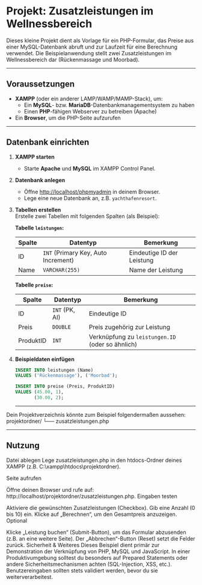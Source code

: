 # Projekt: Zusatzleistungen im Wellnessbereich

Dieses kleine Projekt dient als Vorlage für ein PHP-Formular, das Preise aus einer MySQL-Datenbank abruft und zur Laufzeit für eine Berechnung verwendet. Die Beispielanwendung stellt zwei Zusatzleistungen im Wellnessbereich dar (Rückenmassage und Moorbad).

---

## Voraussetzungen

- **XAMPP** (oder ein anderer LAMP/WAMP/MAMP-Stack), um:
  - Ein **MySQL**- bzw. **MariaDB**-Datenbankmanagementsystem zu haben
  - Einen **PHP**-fähigen Webserver zu betreiben (Apache)
- Ein **Browser**, um die PHP-Seite aufzurufen

---

## Datenbank einrichten

1. **XAMPP starten**  
   - Starte **Apache** und **MySQL** im XAMPP Control Panel.

2. **Datenbank anlegen**  
   - Öffne [http://localhost/phpmyadmin](http://localhost/phpmyadmin) in deinem Browser.  
   - Lege eine neue Datenbank an, z.B. `yachthafenresort`.

3. **Tabellen erstellen**  
   Erstelle zwei Tabellen mit folgenden Spalten (als Beispiel):

   **Tabelle `leistungen`:**

   | Spalte | Datentyp                                  | Bemerkung                     |
   |--------|-------------------------------------------|-------------------------------|
   | ID     | `INT` (Primary Key, Auto Increment)       | Eindeutige ID der Leistung    |
   | Name   | `VARCHAR(255)`                            | Name der Leistung             |

   **Tabelle `preise`:**

   | Spalte    | Datentyp                           | Bemerkung                                                 |
   |-----------|------------------------------------|-----------------------------------------------------------|
   | ID        | `INT` (PK, AI)                     | Eindeutige ID                                             |
   | Preis     | `DOUBLE`                           | Preis zugehörig zur Leistung                              |
   | ProduktID | `INT`                              | Verknüpfung zu `leistungen.ID` (oder so ähnlich)          |

4. **Beispieldaten einfügen**  
   ```sql
   INSERT INTO leistungen (Name)
   VALUES ('Rückenmassage'), ('Moorbad');

   INSERT INTO preise (Preis, ProduktID)
   VALUES (45.00, 1),
          (30.00, 2);
    ```
   ---

Dein Projektverzeichnis könnte zum Beispiel folgendermaßen aussehen:
projektordner/
└── zusatzleistungen.php

---

## Nutzung
Datei ablegen
Lege zusatzleistungen.php in den htdocs-Ordner deines XAMPP (z.B. C:\xampp\htdocs\projektordner\).

Seite aufrufen

Öffne deinen Browser und rufe auf:
http://localhost/projektordner/zusatzleistungen.php.
Eingaben testen

Aktiviere die gewünschten Zusatzleistungen (Checkbox).
Gib eine Anzahl (0 bis 10) ein.
Klicke auf „Berechnen“, um den Gesamtpreis anzuzeigen.
Optional

Klicke „Leistung buchen“ (Submit-Button), um das Formular abzusenden (z.B. an eine weitere Seite).
Der „Abbrechen“-Button (Reset) setzt die Felder zurück.
Sicherheit & Weiteres
Dieses Beispiel dient primär zur Demonstration der Verknüpfung von PHP, MySQL und JavaScript.
In einer Produktivumgebung solltest du besonders auf Prepared Statements oder andere Sicherheitsmechanismen achten (SQL-Injection, XSS, etc.).
Benutzereingaben sollten stets validiert werden, bevor du sie weiterverarbeitest.
